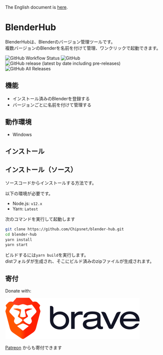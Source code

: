 The English document is [here](./README.md).

# BlenderHub

BlenderHubは、Blenderのバージョン管理ツールです。       
複数バージョンのBlenderを名前を付けて管理、ワンクリックで起動できます。

![GitHub Workflow Status](https://img.shields.io/github/workflow/status/Chipsnet/blender-hub/Node.js%20CI?style=flat-square)
![GitHub](https://img.shields.io/github/license/chipsnet/blender-hub?style=flat-square)
![GitHub release (latest by date including pre-releases)](https://img.shields.io/github/v/release/chipsnet/blender-hub?include_prereleases&style=flat-square)
![GitHub All Releases](https://img.shields.io/github/downloads/chipsnet/blender-hub/total?style=flat-square)


## 機能

- インストール済みのBlenderを登録する
- バージョンごとに名前を付けて管理する

## 動作環境

- Windows

## インストール

## インストール（ソース）

ソースコードからインストールする方法です。

以下の環境が必要です。

- Node.js: `v12.x`
- Yarn: `Latest`

次のコマンドを実行して起動します

```bash
git clone https://github.com/Chipsnet/blender-hub.git
cd blender-hub
yarn install
yarn start
```

ビルドするには`yarn build`を実行します。        
distフォルダが生成され、そこにビルド済みのzipファイルが生成されます。

## 寄付

Donate with:

[![Brave](https://raw.githubusercontent.com/Chipsnet/blender-hub/master/.github/brave-logotype-full-color.png)](https://brave.com/chi953)

[Patreon](https://www.patreon.com/minato86) からも寄付できます